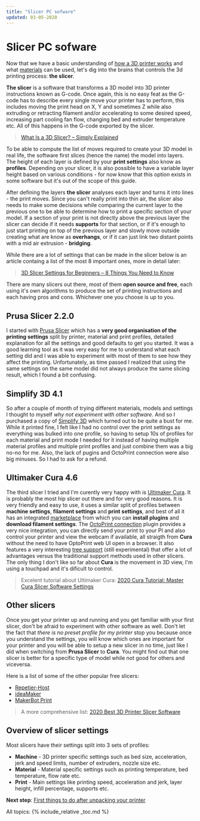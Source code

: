 ```yaml
---
title: "Slicer PC sofware"
updated: 03-05-2020
---
```

# Slicer PC sofware

Now that we have a basic understanding of [how a 3D printer works](3d-printer-overview) and what [materials](materials) can be used, let's dig into the brains that controls the 3d printing process: **the slicer**.

**The slicer** is a software that transforms a 3D model into 3D printer instructions known as G-code. Once again, this is no easy feat as the G-code has to describe every single move your printer has to perform, this includes moving the print head on X, Y and sometimes Z while also extruding or retracting filament and/or accelerating to some desired speed, increasing part cooling fan flow, changing bed and extruder temperature etc. All of this happens in the G-code exported by the slicer.

> [What Is a 3D Slicer? – Simply Explained](https://all3dp.com/2/what-is-a-3d-slicer-simply-explained/)

To be able to compute the list of moves required to create your 3D model in real life, the software first slices (hence the name) the model into layers. The height of each layer is defined by your **print settings** also know as **profiles**. Depending on your slicer, it is also possible to have a variable layer height based on various conditions - for now know that this option exists in some software but it's out of the scope of this guide.

After defining the layers **the slicer** analyses each layer and turns it into lines - the print moves. Since you can't really print into thin air, the slicer also needs to make some decisions while comparing the current layer to the previous one to be able to determine how to print a specific section of your model. If a section of your print is not directly above the previous layer the slicer can decide if it needs **supports** for that section, or if it's enough to just start printing on top of the previous layer and slowly move outside creating what are know as **overhangs**, or if it can just link two distant points with a mid air extrusion - **bridging**.

While there are a lot of settings that can be made in the slicer below is an article containg a list of the most 8 important ones, more in detail later:

> [3D Slicer Settings for Beginners – 8 Things You Need to Know](https://pinshape.com/blog/3d-slicer-settings-5-things-you-need-to-know-about-3d-printing-software/)

There are many slicers out there, most of them **open source and free**, each using it's own algorithms to produce the set of printing instructions and each having pros and cons. Whichever one you choose is up to you. 

## Prusa Slicer 2.2.0

I started with [Prusa Slicer](https://github.com/prusa3d/PrusaSlicer/releases) which has a **very good organisation of the printing settings** split by printer, material and print profiles, detailed explanation for all the settings and good defaults to get you started. It was a good learning tool as it was very easy for me to understand what each setting did and I was able to experiment with most of them to see how they affect the printing. Unfortunately, as time passed I realized that using the same settings on the same model did not always produce the same slicing result, which I found a bit confusing.

## Simplify 3D 4.1

So after a couple of month of trying different materials, models and settings I thought to myself *why not experiment with other software*. And so I purchased a copy of [Simplify 3D](https://www.simplify3d.com/) which turned out to be quite a bust for me. While it printed fine, I felt like I had no control over the print settings as everything was bulked into one profile, so having to setup 10s of profiles for each material and print mode I needed for it instead of having multiple material profiles and multiple print profiles and just combine them was a big no-no for me. Also, the lack of pugins and OctoPrint connection were also big minuses. So I had to ask for a refund.

## Ultimaker Cura 4.6

The third slicer I tried and I'm curently very happy with is [Ultimaker Cura](https://ultimaker.com/software/ultimaker-cura). It is probably the most hip slicer out there and for very good reasons. It is very friendly and easy to use, it uses a similar split of profiles between **machine settings**, **filament settings** and **print settings**, and best of all it has an integrated [marketplace](https://marketplace.ultimaker.com/app/cura/plugins) from which you can **install plugins** and **download filament settings**. The [OctoPrint connection](https://marketplace.ultimaker.com/app/cura/plugins/fieldofview/OctoPrintPlugin) plugin provides a very nice integration, you can directly send your print to your PI and also control your printer and view the webcam if available, all straigth from **Cura** without the need to have OptoPrint web UI open in a browser. It also features a very interesting [tree support](https://support.ultimaker.com/hc/en-us/articles/360012614559-Experimental) (still experimental) that offer a lot of advantages versus the traditional support methods used in other slicers. The only thing I don't like so far about **Cura** is the movement in 3D view, I'm using a touchpad and it's dificult to control.

> Excelent tutorial about Ultimaker Cura: [2020 Cura Tutorial: Master Cura Slicer Software Settings](https://all3dp.com/1/cura-tutorial-software-slicer-cura-3d/)

## Other slicers

Once you get your printer up and running and you get familiar with your first slicer, don't be afraid to experiment with other software as well. Don't let the fact that *there is no preset profile for my printer* stop you because once you understand the settings, you will know which ones are important for your printer and you will be able to setup a new slicer in no time, just like I did when switching from **Prusa Slicer** to **Cura**. You might find out that one slicer is better for a specific type of model while not good for others and viceversa.

Here is a list of some of the other popular free slicers:
- [Repetier-Host](https://www.repetier.com/)
- [ideaMaker](https://www.raise3d.com/ideamaker/)
- [MakerBot Print](https://www.makerbot.com/3d-printers/apps/makerbot-print/)

> A more comprehensive list: [2020 Best 3D Printer Slicer Software](https://all3dp.com/1/best-3d-slicer-software-3d-printer/)

## Overview of slicer settings

Most slicers have their settings split into 3 sets of profiles:
- **Machine** - 3D printer specific settings such as bed size, acceleration, jerk and speed limits, number of extruders, nozzle size etc.
- **Material** - Material specific settings such as printing temperature, bed temperature, flow rate etc.
- **Print** - Main settings like printing speed, acceleration and jerk, layer height, infill percentage, supports etc.



**Next step**: [First things to do after unpacking your printer](setup)

All topics:
{% include_relative _toc.md %}
